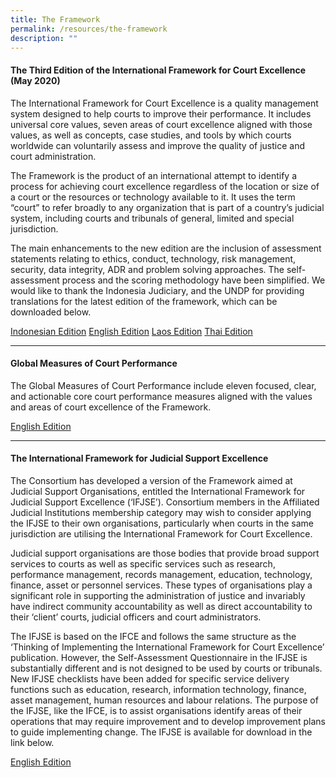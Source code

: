 ```yaml
---
title: The Framework
permalink: /resources/the-framework
description: ""
---
```

#### **The Third Edition of the International Framework for Court Excellence (May 2020)**

The International Framework for Court Excellence is a quality management system designed to help courts to improve their performance. It includes universal core values, seven areas of court excellence aligned with those values, as well as concepts, case studies, and tools by which courts worldwide can voluntarily assess and improve the quality of justice and court administration. 

 The Framework is the product of an international attempt to identify a process for achieving court excellence regardless of the location or size of a court or the resources or technology available to it. It uses the term “court” to refer broadly to any organization that is part of a country’s judicial system, including courts and tribunals of general, limited and special jurisdiction. 

The main enhancements to the new edition are the inclusion of assessment statements relating to ethics, conduct, technology, risk management, security, data integrity, ADR and problem solving approaches. The self-assessment process and the scoring methodology have been simplified. We would like to thank  the Indonesia Judiciary, and the UNDP for providing translations for the latest edition of the framework, which can be downloaded below.


[Indonesian Edition](/files/ifce/Indonesian-International-Framework-3rd-Edition.pdf)
[English Edition](/files/ifce/English-International-Framework-3rd-Edition.pdf)
[Laos Edition](/files/ifce/Laos-International-Framework-3rd-Edition.pdf)
[Thai Edition](/files/ifce/Thai-International-Framework-3rd-Edition.pdf)

---

#### **Global Measures of Court Performance**

The Global Measures of Court Performance include eleven focused, clear, and actionable core court performance measures aligned with the values and areas of court excellence of the Framework.



[English Edition](/files/ifce/English-International-Framework-3rd-Edition.pdf)


---

#### **The International Framework for Judicial Support Excellence**

The Consortium has developed a version of the Framework aimed at Judicial Support Organisations, entitled the International Framework for Judicial Support Excellence (‘IFJSE’). Consortium members in the Affiliated Judicial Institutions membership category may wish to consider applying the IFJSE to their own organisations, particularly when courts in the same jurisdiction are utilising the International Framework for Court Excellence. 

Judicial support organisations are those bodies that provide broad support services to courts as well as specific services such as research, performance management, records management, education, technology, finance, asset or personnel services. These types of organisations play a significant role in supporting the administration of justice and invariably have indirect community accountability as well as direct accountability to their ‘client’ courts, judicial officers and court administrators.

The IFJSE is based on the IFCE and follows the same structure as the ‘Thinking of Implementing the International Framework for Court Excellence’ publication. However, the Self-Assessment Questionnaire in the IFJSE is substantially different and is not designed to be used by courts or tribunals. New IFJSE checklists have been added for specific service delivery functions such as education, research, information technology, finance, asset management, human resources and labour relations. The purpose of the IFJSE, like the IFCE, is to assist organisations identify areas of their operations that may require improvement and to develop improvement plans to guide implementing change. The IFJSE is available for download in the link below.

[English Edition](/files/ifjse/International%20Framework%20for%20Judicial%20Support%20Excellence.pdf)